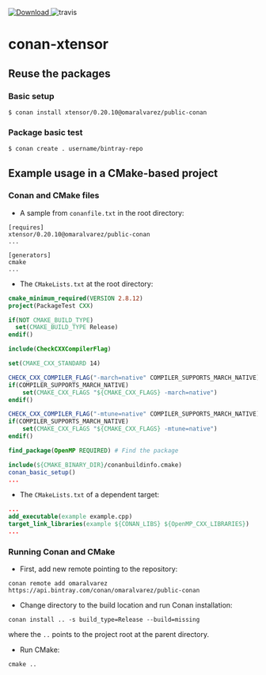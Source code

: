 [ ![Download](https://api.bintray.com/packages/omaralvarez/public-conan/xtensor%3Aomaralvarez/images/download.svg?version=0.20.10%3Apublic-conan) ](https://bintray.com/omaralvarez/public-conan/xtensor%3Aomaralvarez/0.20.10%3Apublic-conan/link) ![travis](https://travis-ci.org/omaralvarez/conan-xtensor.svg?branch=master)

# conan-xtensor
    
## Reuse the packages

### Basic setup

    $ conan install xtensor/0.20.10@omaralvarez/public-conan

### Package basic test
    $ conan create . username/bintray-repo
    
## Example usage in a CMake-based project

### Conan and CMake files

* A sample from `conanfile.txt` in the root directory:
```
[requires]
xtensor/0.20.10@omaralvarez/public-conan
...

[generators]
cmake
...
```

* The `CMakeLists.txt` at the root directory:
```cmake
cmake_minimum_required(VERSION 2.8.12)
project(PackageTest CXX)

if(NOT CMAKE_BUILD_TYPE)
  set(CMAKE_BUILD_TYPE Release)
endif()

include(CheckCXXCompilerFlag)

set(CMAKE_CXX_STANDARD 14)

CHECK_CXX_COMPILER_FLAG("-march=native" COMPILER_SUPPORTS_MARCH_NATIVE)
if(COMPILER_SUPPORTS_MARCH_NATIVE)
    set(CMAKE_CXX_FLAGS "${CMAKE_CXX_FLAGS} -march=native")
endif()

CHECK_CXX_COMPILER_FLAG("-mtune=native" COMPILER_SUPPORTS_MARCH_NATIVE)
if(COMPILER_SUPPORTS_MARCH_NATIVE)
    set(CMAKE_CXX_FLAGS "${CMAKE_CXX_FLAGS} -mtune=native")
endif()

find_package(OpenMP REQUIRED) # Find the package

include(${CMAKE_BINARY_DIR}/conanbuildinfo.cmake)
conan_basic_setup()
...
```
* The `CMakeLists.txt` of a dependent target:
```cmake
...
add_executable(example example.cpp)
target_link_libraries(example ${CONAN_LIBS} ${OpenMP_CXX_LIBRARIES})
...
```

### Running Conan and CMake 

* First, add new remote pointing to the repository: 
```
conan remote add omaralvarez https://api.bintray.com/conan/omaralvarez/public-conan
```
* Change directory to the build location and run Conan installation:
```shell
conan install .. -s build_type=Release --build=missing
```
where the `..` points to the project root at the parent directory.
* Run CMake:
```shell
cmake ..
```
